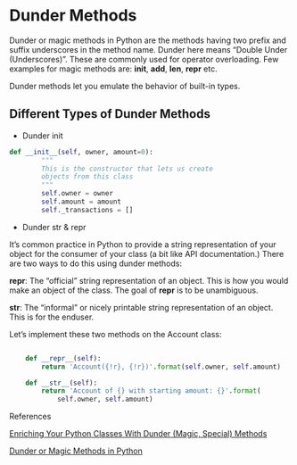 # Dunder Methods

Dunder or magic methods in Python are the methods having two prefix and suffix underscores in the method name. Dunder here means “Double Under (Underscores)”. These are commonly used for operator overloading. Few examples for magic methods are: __init__, __add__, __len__, __repr__ etc. 

Dunder methods let you emulate the behavior of built-in types.

## Different Types of Dunder Methods

* Dunder init

```py
def __init__(self, owner, amount=0):
        """
        This is the constructor that lets us create
        objects from this class
        """
        self.owner = owner
        self.amount = amount
        self._transactions = []

```
* Dunder str & repr

It’s common practice in Python to provide a string representation of your object for the consumer of your class (a bit like API documentation.) There are two ways to do this using dunder methods:

__repr__: The “official” string representation of an object. This is how you would make an object of the class. The goal of __repr__ is to be unambiguous.

__str__: The “informal” or nicely printable string representation of an object. This is for the enduser.

Let’s implement these two methods on the Account class:

```py

    def __repr__(self):
        return 'Account({!r}, {!r})'.format(self.owner, self.amount)

    def __str__(self):
        return 'Account of {} with starting amount: {}'.format(
            self.owner, self.amount)

```

References

[Enriching Your Python Classes With Dunder (Magic, Special) Methods](https://dbader.org/blog/python-dunder-methods)

[Dunder or Magic Methods in Python](https://www.geeksforgeeks.org/dunder-magic-methods-python/)